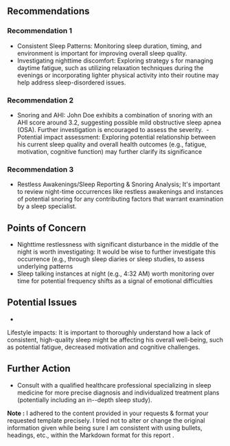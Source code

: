 ## Recommendations

### Recommendation 1
- Consistent Sleep Patterns: Monitoring sleep duration, timing, and environment is important for improving overall sleep quality.  
- Investigating nighttime discomfort: Exploring strategy s for managing daytime fatigue, such as utilizing relaxation techniques during the evenings or incorporating lighter physical activity into their routine may help address sleep-disordered issues.

### Recommendation 2
- Snoring and AHI: John Doe exhibits a combination of snoring with an AHI score around 3.2, suggesting possible mild obstructive sleep apnea (OSA). Further investigation is encouraged to assess the severity.  - Potential impact assessment: Exploring potential relationship between his current sleep quality and overall health outcomes (e.g., fatigue, motivation, cognitive function) may further clarify its significance 

### Recommendation 3
- Restless Awakenings/Sleep Reporting & Snoring Analysis; It's important to review night-time occurrences like restless awakenings and instances of potential snoring for any contributing factors that warrant examination by a sleep specialist.  

## Points of Concern


- Nighttime  restlessness with significant disturbance in the middle of the night is worth investigating:  It would be wise to further investigate this occurrence (e.g., through sleep diaries or sleep studies, to assess underlying patterns
 - Sleep talking instances at night (e.g., 4:32 AM) worth monitoring over time for potential frequency shifts as a signal of emotional difficulties

## Potential Issues

-  
Lifestyle impacts: It is important to thoroughly understand how a lack of consistent, high-quality sleep might be affecting his overall well-being, such as potential fatigue, decreased motivation and cognitive challenges. 


## Further Action
- Consult with a qualified healthcare professional specializing in sleep medicine for more precise diagnosis and individualized treatment plans (potentially including an in--depth sleep study).  

 **Note :** I adhered to the content provided in your requests & format your requested template precisely.   I tried not to alter or change the original information given while being sure I am consistent with using bullets, headings, etc., within the Markdown format for this report . 



